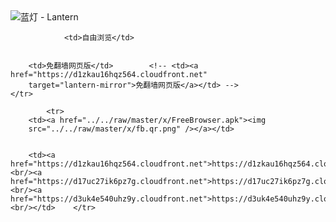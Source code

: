 

<img src="../../raw/master/x/8e0a2b81.c82003be.LanternYellow2.png" alt="蓝灯 - Lantern"/>
<table>
    <tr>
                
                <td>自由浏览</td>
        
        
        <td>免翻墙网页版</td>        <!-- <td><a href="https://d1zkau16hqz564.cloudfront.net"
        target="lantern-mirror">免翻墙网页版</a></td> -->
    </tr>
    
            <tr>
        <td><a href="../../raw/master/x/FreeBrowser.apk"><img
        src="../../raw/master/x/fb.qr.png" /></a></td>

        
        <td><a href="https://d1zkau16hqz564.cloudfront.net">https://d1zkau16hqz564.cloudfront.net</a><br/><a href="https://d17uc27ik6pz7g.cloudfront.net">https://d17uc27ik6pz7g.cloudfront.net</a><br/><a href="https://d3uk4e540uhz9y.cloudfront.net">https://d3uk4e540uhz9y.cloudfront.net</a><br/></td>    </tr>
</table>
